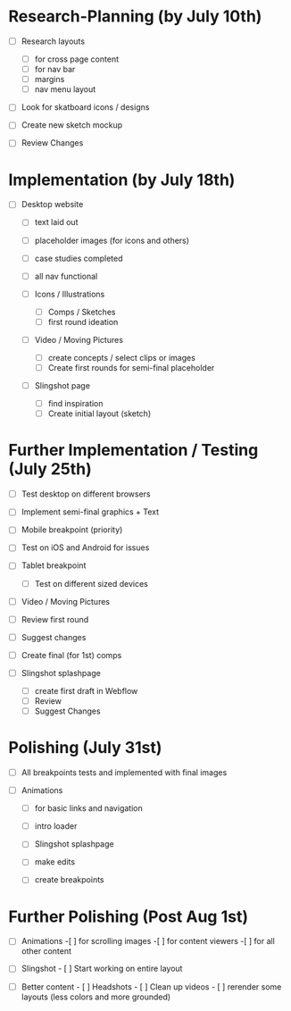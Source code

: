 # Research-Planning (by July 10th)
- [ ] Research layouts 
  - [ ] for cross page content
  - [ ] for nav bar 
  - [ ] margins
  - [ ] nav menu layout
  
- [ ] Look for skatboard icons / designs

- [ ] Create new sketch mockup

- [ ] Review Changes 

#  Implementation (by July 18th)
-[ ] Desktop website
  - [ ] text laid out
  - [ ] placeholder images (for icons  and others)
  - [ ] case studies completed
  - [ ] all nav functional 
  
  -[ ] Icons / Illustrations
    - [ ] Comps / Sketches 
    - [ ] first round ideation
    
  -[ ] Video / Moving Pictures
      - [ ] create concepts / select clips or images
      - [ ] Create  first rounds for semi-final placeholder
      
  -[ ] Slingshot page
    - [ ] find inspiration
    - [ ] Create initial layout  (sketch)
  
 # Further Implementation / Testing (July 25th)
 - [ ] Test desktop on different  browsers 
 - [ ] Implement semi-final graphics + Text
 
 -[ ] Mobile breakpoint (priority)
  -[ ] Test on iOS and Android for issues
  
-[ ] Tablet  breakpoint
  -[ ] Test on different sized devices
  
 -[ ] Video / Moving Pictures
  - [ ] Review first round
  - [ ] Suggest changes
  - [ ] Create final (for 1st) comps
  
  -[ ] Slingshot splashpage
    - [ ] create first draft  in Webflow
    - [ ] Review
    - [ ] Suggest Changes
    
 # Polishing (July  31st) 
   - [ ] All breakpoints tests and implemented with final images 
    
   - [ ] Animations
      - [ ] for basic links and navigation
      - [ ] intro loader 
      
     - [ ] Slingshot splashpage
      - [ ] make edits
      - [ ] create breakpoints
  
  # Further Polishing (Post Aug 1st)
   - [ ] Animations
    -[ ] for scrolling images
    -[ ] for content viewers
    -[ ] for all other content
    
   - [ ] Slingshot
    - [ ] Start working on entire layout
    
   - [ ] Better content
    - [ ] Headshots
    - [ ] Clean up videos
    - [ ] rerender some layouts (less colors and more grounded)
    
    
      
    
